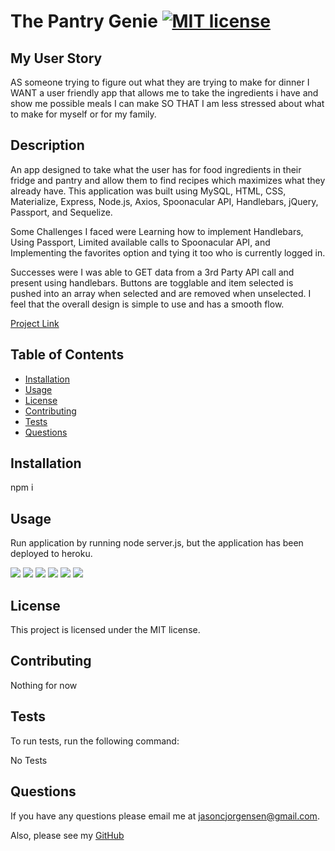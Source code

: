 
  # The Pantry Genie [![MIT license](https://img.shields.io/badge/License-MIT-blue.svg)](https://lbesson.mit-license.org/)

  ## My User Story
  AS someone trying to figure out what they are trying to make for dinner 
  I WANT a user friendly app that allows me to take the ingredients i have and show me possible meals I can make
  SO THAT I am less stressed about what to make for myself or for my family.       


  ## Description
  An app designed to take what the user has for food ingredients in their fridge and pantry and allow them to find recipes which maximizes what they already have. This application was built using MySQL, HTML, CSS, Materialize, Express, Node.js, Axios, Spoonacular API, Handlebars, jQuery, Passport, and Sequelize. 

  Some Challenges I faced were Learning how to implement Handlebars, Using Passport, Limited available calls to Spoonacular API, and Implementing the favorites option and tying it too who is currently logged in.

  Successes were I was able to GET data from a 3rd Party API call and present using handlebars. Buttons are togglable and item selected is pushed into an array when selected and are removed when unselected. I feel that the overall design is simple to use and has a smooth flow.




  [Project Link](https://pantrygenie.herokuapp.com/)

  ## Table of Contents

  * [Installation](#installation)
  * [Usage](#usage)
  * [License](#license)
  * [Contributing](#contributing)
  * [Tests](#tests)
  * [Questions](#questions)

  ## Installation

  npm i

  ## Usage

  Run application by running node server.js, but the application has been deployed to heroku.

  <img src="public/assets/homepage.PNG">
  <img src="public/assets/selectors.PNG">
  <img src="public/assets/recipes1.PNG">
  <img src="public/assets/recipes2.PNG">
  <img src="public/assets/login.PNG">
  <img src="public/assets/favorites.PNG">

  ## License

  This project is licensed under the MIT license.

  ## Contributing
  Nothing for now

  ## Tests

  To run tests, run the following command: 

  No Tests 

  ## Questions
  If you have any questions please email me at jasoncjorgensen@gmail.com.

  Also, please see my [GitHub](https://github.com/Jason-Jorgensen)
